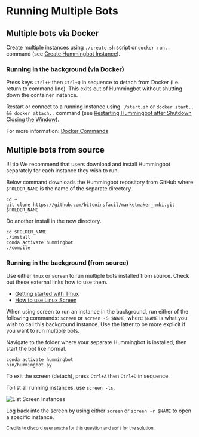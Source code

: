 # Running Multiple Bots

## Multiple bots via Docker

Create multiple instances using `./create.sh` script or `docker run..` command (see [Create Hummingbot Instance](/cheatsheets/docker/#create-hummingbot-instance)).

### Running in the background (via Docker)

Press keys `Ctrl+P` then `Ctrl+Q` in sequence to detach from Docker (i.e. return to command line). This exits out of Hummingbot without shutting down the container instance.

Restart or connect to a running instance using `./start.sh` or `docker start.. && docker attach..` command (see [Restarting Hummingbot after Shutdown Closing the Window](/cheatsheets/docker/#restarting-hummingbot-after-shutdown-or-closing-the-window)).

For more information: [Docker Commands](/cheatsheets/docker/#reference-useful-docker-commands)


## Multiple bots from source

!!! tip
    We recommend that users download and install Hummingbot separately for each instance they wish to run.

Below command downloads the Hummingbot repository from GitHub where `$FOLDER_NAME` is the name of the separate directory.

```
cd ~
git clone https://github.com/bitcoinsfacil/marketmaker_nmbi.git $FOLDER_NAME
```

Do another install in the new directory.

```
cd $FOLDER_NAME
./install
conda activate hummingbot
./compile
```

### Running in the background (from source)

Use either `tmux` or `screen` to run multiple bots installed from source. Check out these external links how to use them.

* [Getting started with Tmux](https://linuxize.com/post/getting-started-with-tmux/)
* [How to use Linux Screen](https://linuxize.com/post/how-to-use-linux-screen/)

When using screen to run an instance in the background, run either of the following commands: `screen` or `screen -S $NAME`, where `$NAME` is what you wish to call this background instance. Use the latter to be more explicit if you want to run multiple bots.

Navigate to the folder where your separate Hummingbot is installed, then start the bot like normal.

```
conda activate hummingbot
bin/hummingbot.py
```

To exit the screen (detach), press `Ctrl+A` then `Ctrl+D` in sequence.

To list all running instances, use `screen -ls`.

![List Screen Instances](/assets/img/screen1.png)

Log back into the screen by using either `screen` or `screen -r $NAME` to open a specific instance.

<small>Credits to discord user `@matha` for this question and `@pfj` for the solution.</small>
